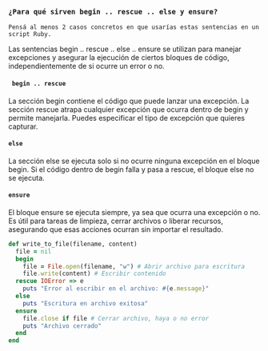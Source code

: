 ### ```¿Para qué sirven begin .. rescue .. else y ensure? ```
```Pensá al menos 2 casos concretos en que usarías estas sentencias en un script Ruby. ```

Las sentencias begin .. rescue .. else .. ensure se utilizan para manejar excepciones y asegurar la ejecución de ciertos bloques de código, independientemente de si ocurre un error o no.

#### ``` begin .. rescue```
La sección begin contiene el código que puede lanzar una excepción.
La sección rescue atrapa cualquier excepción que ocurra dentro de begin y permite manejarla. Puedes especificar el tipo de excepción que quieres capturar.

#### ```else ```
La sección else se ejecuta solo si no ocurre ninguna excepción en el bloque begin. Si el código dentro de begin falla y pasa a rescue, el bloque else no se ejecuta.

#### ```ensure ```
El bloque ensure se ejecuta siempre, ya sea que ocurra una excepción o no. Es útil para tareas de limpieza, cerrar archivos o liberar recursos, asegurando que esas acciones ocurran sin importar el resultado.


```ruby
def write_to_file(filename, content)
  file = nil
  begin
    file = File.open(filename, "w") # Abrir archivo para escritura
    file.write(content) # Escribir contenido
  rescue IOError => e
    puts "Error al escribir en el archivo: #{e.message}"
  else
    puts "Escritura en archivo exitosa"
  ensure
    file.close if file # Cerrar archivo, haya o no error
    puts "Archivo cerrado"
  end
end
```

